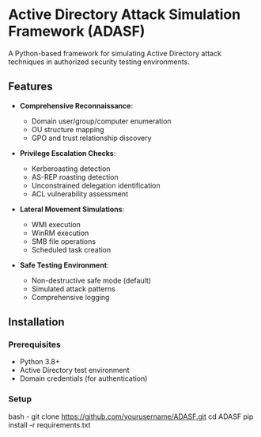 # Active Directory Attack Simulation Framework (ADASF)

A Python-based framework for simulating Active Directory attack techniques in authorized security testing environments.

## Features

- **Comprehensive Reconnaissance**:
  - Domain user/group/computer enumeration
  - OU structure mapping
  - GPO and trust relationship discovery

- **Privilege Escalation Checks**:
  - Kerberoasting detection
  - AS-REP roasting detection
  - Unconstrained delegation identification
  - ACL vulnerability assessment

- **Lateral Movement Simulations**:
  - WMI execution
  - WinRM execution
  - SMB file operations
  - Scheduled task creation

- **Safe Testing Environment**:
  - Non-destructive safe mode (default)
  - Simulated attack patterns
  - Comprehensive logging

## Installation

### Prerequisites
- Python 3.8+
- Active Directory test environment
- Domain credentials (for authentication)

### Setup
bash - 
git clone https://github.com/yourusername/ADASF.git
cd ADASF
pip install -r requirements.txt

